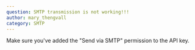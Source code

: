 ```yaml
---
question: SMTP transmission is not working!!!
author: mary_thengvall
category: SMTP
---
```

Make sure you've added the "Send via SMTP" permission to the API key.

